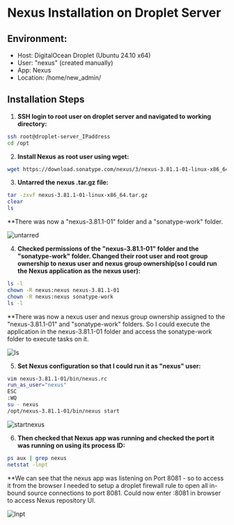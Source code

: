 # Nexus Installation on Droplet Server

## Environment:
- Host: DigitalOcean Droplet (Ubuntu 24.10 x64)
- User: "nexus" (created manually)
- App: Nexus
- Location: /home/new_admin/

## Installation Steps

1. **SSH login to root user on droplet server and navigated to working directory:**

```bash
ssh root@droplet-server_IPaddress
cd /opt
```

2. **Install Nexus as root user using wget:**

```bash
wget https://download.sonatype.com/nexus/3/nexus-3.81.1-01-linux-x86_64.tar.gz
```

3. **Untarred the nexus .tar.gz file:**

```bash
tar -zxvf nexus-3.81.1-01-linux-x86_64.tar.gz
clear
ls
```
**There was now a "nexus-3.81.1-01" folder and a "sonatype-work" folder.

![untarred](https://github.com/user-attachments/assets/b437114d-d9c2-4bf5-9ec0-b151197f0a22)

4. **Checked permissions of the "nexus-3.81.1-01" folder and the "sonatype-work" folder. Changed their root user and root group ownership to nexus user and nexus group ownership(so I could run the Nexus application as the nexus user):**

```bash
ls -l
chown -R nexus:nexus nexus-3.81.1-01
chown -R nexus:nexus sonatype-work
ls -l
```
**There was now a nexus user and nexus group ownership assigned to the "nexus-3.81.1-01" and "sonatype-work" folders. So I could execute the application in the nexus-3.81.1-01 folder and access the sonatype-work folder to execute tasks on it.

![ls](https://github.com/user-attachments/assets/61214fd4-5837-4ead-b323-f6793f8bec39)

5. **Set Nexus configuration so that I could run it as "nexus" user:**

```bash
vim nexus-3.81.1-01/bin/nexus.rc
run_as_user="nexus"
ESC
:WQ
su - nexus
/opt/nexus-3.81.1-01/bin/nexus start
```
![startnexus](https://github.com/user-attachments/assets/f00a489c-1367-4861-a661-3efad755381a)

6. **Then checked that Nexus app was running and checked the port it was running on using its process ID:**

```bash
ps aux | grep nexus
netstat -lnpt
```

**We can see that the nexus app was listening on Port 8081 - so to access it from the browser I needed to setup a droplet firewall rule to open all in-bound source connections to port 8081. Could now enter <droplet-IPaddress>:8081 in browser to access Nexus repository UI.

![lnpt](https://github.com/user-attachments/assets/162096c4-398d-4ae8-96c3-30870a02884a)





